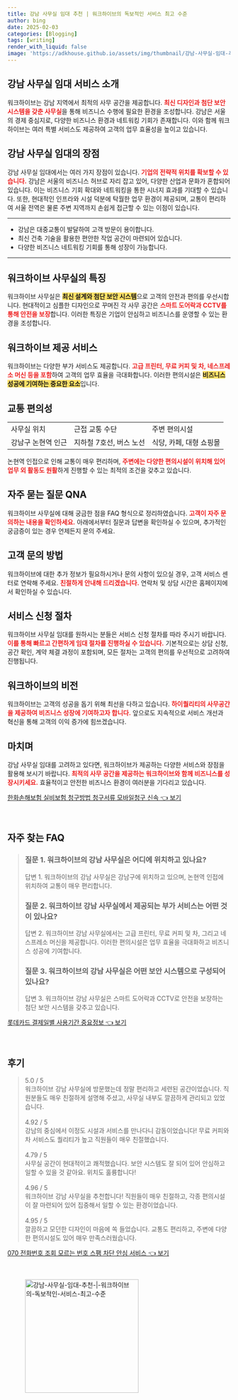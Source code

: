 ```yaml
---
title: 강남 사무실 임대 추천 | 워크하이브의 독보적인 서비스 최고 수준
author: bing
date: 2025-02-03
categories: [Blogging]
tags: [writing]
render_with_liquid: false
image: 'https://adkhouse.github.io/assets/img/thumbnail/강남-사무실-임대-추천-|-워크하이브의-독보적인-서비스-최고-수준.webp'
---
```



<h2 id='강남 사무실 임대 서비스 소개'>강남 사무실 임대 서비스 소개</h2>

<p>워크하이브는 강남 지역에서 최적의 사무 공간을 제공합니다. <b><span style="color: #ee2323;">최신 디자인과 첨단 보안 시스템을 갖춘 사무실</span></b>을 통해 비즈니스 수행에 필요한 환경을 조성합니다. 강남은 서울의 경제 중심지로, 다양한 비즈니스 환경과 네트워킹 기회가 존재합니다. 이와 함께 워크하이브는 여러 특별 서비스도 제공하여 고객의 업무 효율성을 높이고 있습니다.</p>

<h2 id='강남 사무실 임대의 장점'>강남 사무실 임대의 장점</h2>

<p>강남 사무실 임대에서는 여러 가지 장점이 있습니다. <b><span style="color: #ee2323;">기업의 전략적 위치를 확보할 수 있습니다.</span></b> 강남은 서울의 비즈니스 허브로 자리 잡고 있어, 다양한 산업과 문화가 혼합되어 있습니다. 이는 비즈니스 기회 확대와 네트워킹을 통한 시너지 효과를 기대할 수 있습니다. 또한, 현대적인 인프라와 시설 덕분에 탁월한 업무 환경이 제공되며, 교통이 편리하여 서울 전역은 물론 주변 지역까지 손쉽게 접근할 수 있는 이점이 있습니다.</p>

<hr />

<ul>
    <li>강남은 대중교통이 발달하여 고객 방문이 용이합니다.</li>
    <li>최신 건축 기술을 활용한 편안한 작업 공간이 마련되어 있습니다.</li>
    <li>다양한 비즈니스 네트워킹 기회를 통해 성장이 가능합니다.</li>
</ul>

<hr />

<h2 id='워크하이브 사무실의 특징'>워크하이브 사무실의 특징</h2>

<p>워크하이브 사무실은 <b><span style="background-color: #ffe066;">최신 설계와 첨단 보안 시스템</span></b>으로 고객의 안전과 편의를 우선시합니다. 현대적이고 심플한 디자인으로 꾸며진 각 사무 공간은 <b><span style="color: #ee2323;">스마트 도어락과 CCTV를 통해 안전을 보장</span></b>합니다. 이러한 특징은 기업이 안심하고 비즈니스를 운영할 수 있는 환경을 조성합니다.</p>

<h2 id='워크하이브 제공 서비스'>워크하이브 제공 서비스</h2>

<p>워크하이브는 다양한 부가 서비스도 제공합니다. <b><span style="color: #ee2323;">고급 프린터, 무료 커피 및 차, 네스프레소 머신 등을 포함</span></b>하여 고객의 업무 효율을 극대화합니다. 이러한 편의시설은 <b><span style="background-color: #ffe066;">비즈니스 성공에 기여하는 중요한 요소</span></b>입니다.</p>

<h2 id='교통 편의성'>교통 편의성</h2>

<table>
    <tr>
        <td>사무실 위치</td>
        <td>근접 교통 수단</td>
        <td>주변 편의시설</td>
    </tr>
    <tr>
        <td>강남구 논현역 인근</td>
        <td>지하철 7호선, 버스 노선</td>
        <td>식당, 카페, 대형 쇼핑몰</td>
    </tr>
</table>

<p>논현역 인접으로 인해 교통이 매우 편리하며, <b><span style="color: #ee2323;">주변에는 다양한 편의시설이 위치해 있어 업무 외 활동도 원활</span></b>하게 진행할 수 있는 최적의 조건을 갖추고 있습니다.</p>

<h2 id='자주 묻는 질문 QNA'>자주 묻는 질문 QNA</h2>

<p>워크하이브 사무실에 대해 궁금한 점을 FAQ 형식으로 정리하였습니다. <b><span style="color: #ee2323;">고객이 자주 문의하는 내용을 확인하세요.</span></b> 아래에서부터 질문과 답변을 확인하실 수 있으며, 추가적인 궁금증이 있는 경우 언제든지 문의 주세요.</p>

<h2 id='고객 문의 방법'>고객 문의 방법</h2>

<p>워크하이브에 대한 추가 정보가 필요하시거나 문의 사항이 있으실 경우, 고객 서비스 센터로 연락해 주세요. <b><span style="color: #ee2323;">친절하게 안내해 드리겠습니다.</span></b> 연락처 및 상담 시간은 홈페이지에서 확인하실 수 있습니다.</p>

<h2 id='서비스 신청 절차'>서비스 신청 절차</h2>

<p>워크하이브 사무실 임대를 원하시는 분들은 서비스 신청 절차를 따라 주시기 바랍니다. <b><span style="color: #ee2323;">이를 통해 빠르고 간편하게 임대 절차를 진행하실 수 있습니다.</span></b> 기본적으로는 상담 신청, 공간 확인, 계약 체결 과정이 포함되며, 모든 절차는 고객의 편의를 우선적으로 고려하여 진행됩니다.</p>

<h2 id='워크하이브의 비전'>워크하이브의 비전</h2>

<p>워크하이브는 고객의 성공을 돕기 위해 최선을 다하고 있습니다. <b><span style="color: #ee2323;">하이퀄리티의 사무공간을 제공하여 비즈니스 성장에 기여하고자 합니다.</span></b> 앞으로도 지속적으로 서비스 개선과 혁신을 통해 고객의 이익 증가에 힘쓰겠습니다.</p>

<h2 id='마치며'>마치며</h2>

<p>강남 사무실 임대를 고려하고 있다면, 워크하이브가 제공하는 다양한 서비스와 장점을 활용해 보시기 바랍니다. <b><span style="color: #ee2323;">최적의 사무 공간을 제공하는 워크하이브와 함께 비즈니스를 성장시키세요.</span></b> 효율적이고 안전한 비즈니스 환경이 여러분을 기다리고 있습니다.</p>


<p><a class="click-button" title="한화손해보험 실비보험 청구방법 청구서류 모바일청구 신속" href="https://adkhouse.github.io/posts/%ED%95%9C%ED%99%94%EC%86%90%ED%95%B4%EB%B3%B4%ED%97%98-%EC%8B%A4%EB%B9%84%EB%B3%B4%ED%97%98-%EC%B2%AD%EA%B5%AC%EB%B0%A9%EB%B2%95-%EC%B2%AD%EA%B5%AC%EC%84%9C%EB%A5%98-%EB%AA%A8%EB%B0%94%EC%9D%BC%EC%B2%AD%EA%B5%AC-%EC%8B%A0%EC%86%8D/" rel="dofollow">한화손해보험 실비보험 청구방법 청구서류 모바일청구 신속 👈 보기</a></p><br>
<h2 id='자주_찾는_FAQ'>자주 찾는 FAQ</h2>
<div itemscope="" itemtype="https://schema.org/FAQPage">
<blockquote>
<div itemscope="" itemprop="mainEntity" itemtype="https://schema.org/Question">
<h3 itemprop="name">질문 1. 워크하이브의 강남 사무실은 어디에 위치하고 있나요?</h3>
<div itemscope="" itemprop="acceptedAnswer" itemtype="https://schema.org/Answer">
<span itemprop="text">
<p>답변 1. 워크하이브의 강남 사무실은 강남구에 위치하고 있으며, 논현역 인접에 위치하여 교통이 매우 편리합니다.</p>
</span>
</div>
</div>
<div itemscope="" itemprop="mainEntity" itemtype="https://schema.org/Question">
<h3 itemprop="name">질문 2. 워크하이브 강남 사무실에서 제공되는 부가 서비스는 어떤 것이 있나요?</h3>
<div itemscope="" itemprop="acceptedAnswer" itemtype="https://schema.org/Answer">
<span itemprop="text">
<p>답변 2. 워크하이브 강남 사무실에서는 고급 프린터, 무료 커피 및 차, 그리고 네스프레소 머신을 제공합니다. 이러한 편의시설은 업무 효율을 극대화하고 비즈니스 성공에 기여합니다.</p>
</span>
</div>
</div>
<div itemscope="" itemprop="mainEntity" itemtype="https://schema.org/Question">
<h3 itemprop="name">질문 3. 워크하이브의 강남 사무실은 어떤 보안 시스템으로 구성되어 있나요?</h3>
<div itemscope="" itemprop="acceptedAnswer" itemtype="https://schema.org/Answer">
<span itemprop="text">
<p>답변 3. 워크하이브 강남 사무실은 스마트 도어락과 CCTV로 안전을 보장하는 첨단 보안 시스템을 갖추고 있습니다.</p>
</span>
</div>
</div>
</blockquote>
</div>
<p><a class="click-button" title="롯데카드 결제일별 사용기간 중요정보" href="https://adkhouse.github.io/posts/%EB%A1%AF%EB%8D%B0%EC%B9%B4%EB%93%9C-%EA%B2%B0%EC%A0%9C%EC%9D%BC%EB%B3%84-%EC%82%AC%EC%9A%A9%EA%B8%B0%EA%B0%84-%EC%A4%91%EC%9A%94%EC%A0%95%EB%B3%B4/" rel="dofollow">롯데카드 결제일별 사용기간 중요정보 👈 보기</a></p><br>
<h2 id='후기'>후기</h2>
<div itemscope itemtype="https://schema.org/Product">
  <blockquote>
  <div itemprop="review" itemscope itemtype="https://schema.org/Review">
      <div itemprop="reviewRating" itemscope itemtype="https://schema.org/Rating"> <span itemprop="ratingValue">5.0</span> / <span itemprop="bestRating">5</span> </div>
      <span itemprop="reviewBody">워크하이브 강남 사무실에 방문했는데 정말 편리하고 세련된 공간이었습니다. 직원분들도 매우 친절하게 설명해 주셨고, 사무실 내부도 깔끔하게 관리되고 있었습니다.</span>
  </div>
  <br>
  <div itemprop="review" itemscope itemtype="https://schema.org/Review">
      <div itemprop="reviewRating" itemscope itemtype="https://schema.org/Rating"> <span itemprop="ratingValue">4.92</span> / <span itemprop="bestRating">5</span> </div>
      <span itemprop="reviewBody">강남의 중심에서 이정도 시설과 서비스를 만나다니 감동이었습니다! 무료 커피와 차 서비스도 퀄리티가 높고 직원들이 매우 친절했습니다.</span>
  </div>
  <br>
  <div itemprop="review" itemscope itemtype="https://schema.org/Review">
      <div itemprop="reviewRating" itemscope itemtype="https://schema.org/Rating"> <span itemprop="ratingValue">4.79</span> / <span itemprop="bestRating">5</span> </div>
      <span itemprop="reviewBody">사무실 공간이 현대적이고 쾌적했습니다. 보안 시스템도 잘 되어 있어 안심하고 일할 수 있을 것 같아요. 위치도 훌륭합니다!</span>
  </div>
  <br>
  <div itemprop="review" itemscope itemtype="https://schema.org/Review">
      <div itemprop="reviewRating" itemscope itemtype="https://schema.org/Rating"> <span itemprop="ratingValue">4.96</span> / <span itemprop="bestRating">5</span> </div>
      <span itemprop="reviewBody">워크하이브 강남 사무실을 추천합니다! 직원들이 매우 친절하고, 각종 편의시설이 잘 마련되어 있어 집중해서 일할 수 있는 환경이었습니다.</span>
  </div>
  <br>
  <div itemprop="review" itemscope itemtype="https://schema.org/Review">
      <div itemprop="reviewRating" itemscope itemtype="https://schema.org/Rating"> <span itemprop="ratingValue">4.95</span> / <span itemprop="bestRating">5</span> </div>
      <span itemprop="reviewBody">깔끔하고 모던한 디자인이 마음에 쏙 들었습니다. 교통도 편리하고, 주변에 다양한 편의시설도 있어 매우 만족스러웠습니다.</span>
  </div>
  </blockquote>
</div>
<p><a class="click-button" title="070 전화번호 조회 모르는 번호 스팸 차단 안심 서비스" href="https://adkhouse.github.io/posts/070-%EC%A0%84%ED%99%94%EB%B2%88%ED%98%B8-%EC%A1%B0%ED%9A%8C-%EB%AA%A8%EB%A5%B4%EB%8A%94-%EB%B2%88%ED%98%B8-%EC%8A%A4%ED%8C%B8-%EC%B0%A8%EB%8B%A8-%EC%95%88%EC%8B%AC-%EC%84%9C%EB%B9%84%EC%8A%A4/" rel="dofollow">070 전화번호 조회 모르는 번호 스팸 차단 안심 서비스 👈 보기</a></p><br>
<figure class="image"><img src="https://adkhouse.github.io/assets/img/thumbnail/강남-사무실-임대-추천-|-워크하이브의-독보적인-서비스-최고-수준.webp" alt="강남-사무실-임대-추천-|-워크하이브의-독보적인-서비스-최고-수준" width="256" height="256"></figure>